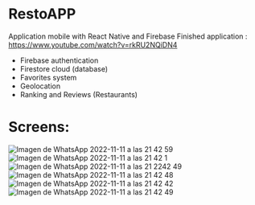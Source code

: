# RestoAPP
Application mobile with React Native and Firebase
Finished application : https://www.youtube.com/watch?v=rkRU2NQiDN4

- Firebase authentication
- Firestore cloud (database)
- Favorites system
- Geolocation
- Ranking and Reviews (Restaurants)

# Screens:

![Imagen de WhatsApp 2022-11-11 a las 21 42 59](https://user-images.githubusercontent.com/93667112/201448231-af4b0550-cab1-4363-8dcb-95dc435e28d2.jpg)
![Imagen de WhatsApp 2022-11-11 a las 21 42 1](https://user-images.githubusercontent.com/93667112/201448232-a8b6603e-5c20-4195-b227-1b938f9ebdb4.jpg)
![Imagen de WhatsApp 2022-11-11 a las 21 2242 49](https://user-images.githubusercontent.com/93667112/201448234-05897832-aa3e-4f73-84de-1a3b9ba1c4ff.jpg)
![Imagen de WhatsApp 2022-11-11 a las 21 42 48](https://user-images.githubusercontent.com/93667112/201448238-ad7f3e85-c713-45a3-a38b-13a9b1d78479.jpg)
![Imagen de WhatsApp 2022-11-11 a las 21 42 42](https://user-images.githubusercontent.com/93667112/201448239-8516bcff-8439-4e03-b839-9d5d9336e3c5.jpg)
![Imagen de WhatsApp 2022-11-11 a las 21 42 49](https://user-images.githubusercontent.com/93667112/201448242-96c45913-3fdb-4e9f-9706-2983dc7842dc.jpg)

